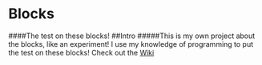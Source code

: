 # Blocks
####The test on these blocks!
##Intro
#####This is my own project about the blocks, like an experiment! I use my knowledge of programming to put the test on these blocks!
Check out the [Wiki](https://github.com/Kenny12366/Blocks/wiki)

